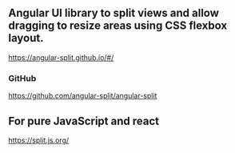 
## Angular UI library to split views and allow dragging to resize areas using CSS flexbox layout.

https://angular-split.github.io/#/

### GitHub
https://github.com/angular-split/angular-split



## For pure JavaScript and react
https://split.js.org/
